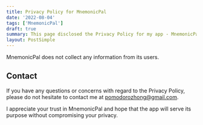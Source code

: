 ```yaml
---
title: Privacy Policy for MnemonicPal
date: '2022-08-04'
tags: ['MnemonicPal']
draft: true
summary: This page disclosed the Privacy Policy for my app - MnemonicPal.
layout: PostSimple
---
```


MnemonicPal does not collect any information from its users.

## Contact

If you have any questions or concerns with regard to the Privacy Policy, please do not hesitate to contact me at pomodorozhong@gmail.com.

I appreciate your trust in MnemonicPal and hope that the app will serve its purpose without compromising your privacy.
